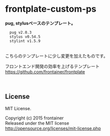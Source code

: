 # frontplate-custom-ps
**pug, stylusベースのテンプレート。**

      pug v2.0.3
      stylus v0.54.5
      stylint v1.5.9

<br>
こちらのテンプレートに少し変更を加えたものです。

フロントエンド開発の効率を上げるテンプレート<br>
https://github.com/frontainer/frontplate

<br>

## License
MIT License.

Copyright (c) 2015 frontainer<br>
Released under the MIT license<br>
http://opensource.org/licenses/mit-license.php
